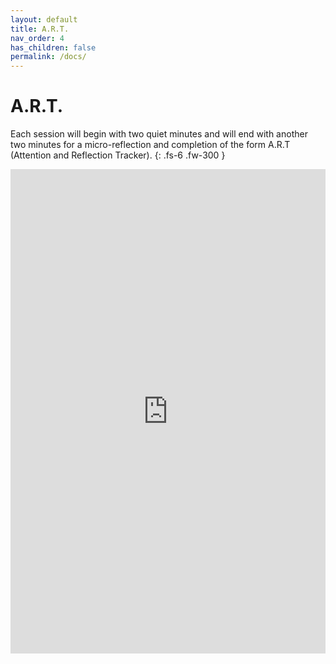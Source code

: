 ```yaml
---
layout: default
title: A.R.T. 
nav_order: 4
has_children: false
permalink: /docs/
---
```


# A.R.T. 

Each session will begin with two quiet minutes and will end with another two minutes for a micro-reflection and completion of the form A.R.T (Attention and Reflection Tracker). 
{: .fs-6 .fw-300 }

<iframe src="https://docs.google.com/forms/d/e/1FAIpQLScgSEE-1F53aiYiaGGUo_3W_HKYpKjzVPS-uReLELGrYZsodg/viewform?embedded=true" width=100% height="775" frameborder="0" marginheight="0" marginwidth="0"></iframe>

